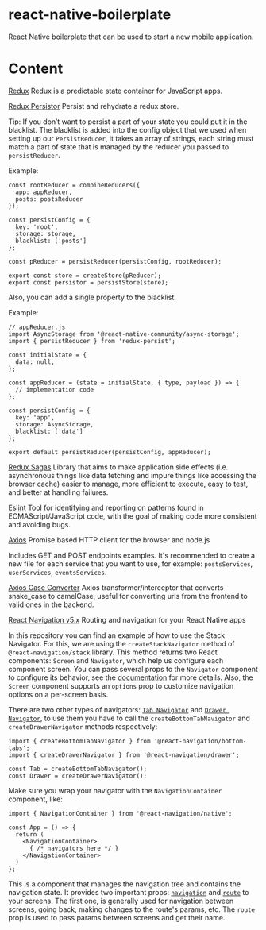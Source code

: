 # react-native-boilerplate
React Native boilerplate that can be used to start a new mobile application.

# Content
[Redux](https://redux.js.org/)
Redux is a predictable state container for JavaScript apps.

[Redux Persistor](https://github.com/rt2zz/redux-persist)
Persist and rehydrate a redux store.

Tip: If you don’t want to persist a part of your state you could put it in the blacklist. The blacklist is added into the config object that we used when setting up our `PersistReducer`, it takes an array of strings, each string must match a part of state that is managed by the reducer you passed to `persistReducer`.

Example:
```
const rootReducer = combineReducers({ 
  app: appReducer,
  posts: postsReducer
});

const persistConfig = {
  key: 'root',
  storage: storage,
  blacklist: ['posts']
};

const pReducer = persistReducer(persistConfig, rootReducer);

export const store = createStore(pReducer);
export const persistor = persistStore(store);
```

Also, you can add a single property to the blacklist.

Example:
```
// appReducer.js
import AsyncStorage from '@react-native-community/async-storage';
import { persistReducer } from 'redux-persist';

const initialState = {
  data: null,
};

const appReducer = (state = initialState, { type, payload }) => {
  // implementation code
};

const persistConfig = {
  key: 'app',
  storage: AsyncStorage,
  blacklist: ['data']
};

export default persistReducer(persistConfig, appReducer);

```

[Redux Sagas](https://redux-saga.js.org/)
Library that aims to make application side effects (i.e. asynchronous things like data fetching and impure things like accessing the browser cache) easier to manage, more efficient to execute, easy to test, and better at handling failures.

[Eslint](https://eslint.org/)
Tool for identifying and reporting on patterns found in ECMAScript/JavaScript code, with the goal of making code more consistent and avoiding bugs.

[Axios](https://www.npmjs.com/package/axios)
Promise based HTTP client for the browser and node.js

Includes GET and POST endpoints examples. It's recommended to create a new file for each service that you want to use, for example: `postsServices`, `userServices`, `eventsServices`.

[Axios Case Converter](https://www.npmjs.com/package/axios-case-converter)
Axios transformer/interceptor that converts snake_case to camelCase, useful for converting urls from the frontend to valid ones in the backend.

[React Navigation v5.x](https://reactnavigation.org/)
Routing and navigation for your React Native apps

In this repository you can find an example of how to use the Stack Navigator. For this, we are using the `createStackNavigator` method of `@react-navigation/stack` library. This method returns two React components: `Screen` and `Navigator`, which help us configure each component screen.
You can pass several props to the `Navigator` component to configure its behavior, see the [documentation](https://reactnavigation.org/docs/stack-navigator/#props) for more details. Also, the `Screen` component supports an `options` prop to customize navigation options on a per-screen basis.

There are two other types of navigators: [`Tab Navigator`](https://reactnavigation.org/docs/bottom-tab-navigator/) and [`Drawer Navigator`](https://reactnavigation.org/docs/drawer-based-navigation/), to use them you have to call the `createBottomTabNavigator` and `createDrawerNavigator` methods respectively:

```
import { createBottomTabNavigator } from '@react-navigation/bottom-tabs';
import { createDrawerNavigator } from '@react-navigation/drawer';

const Tab = createBottomTabNavigator();
const Drawer = createDrawerNavigator();
```

Make sure you wrap your navigator with the `NavigationContainer` component, like:

```
import { NavigationContainer } from '@react-navigation/native';

const App = () => {
  return (
    <NavigationContainer>
      { /* navigators here */ }
    </NavigationContainer>
  )
};
```

This is a component that manages the navigation tree and contains the navigation state. It provides two important props: [`navigation`](https://reactnavigation.org/docs/navigation-prop/) and [`route`](https://reactnavigation.org/docs/route-prop/) to your screens. The first one, is generally used for navigation between screens, going back, making changes to the route's params, etc. The `route` prop is used to pass params between screens and get their name.
